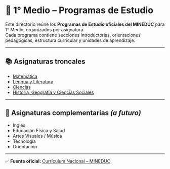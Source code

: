 # 📘 1° Medio – Programas de Estudio

Este directorio reúne los **Programas de Estudio oficiales del MINEDUC** para 1° Medio, organizados por asignatura.  
Cada programa contiene secciones introductorias, orientaciones pedagógicas, estructura curricular y unidades de aprendizaje.

---

## 📚 Asignaturas troncales

- [Matemática](matematica/README.md)  
- [Lengua y Literatura](lenguaje/README.md)  
- [Ciencias](ciencias/README.md)  
- [Historia, Geografía y Ciencias Sociales](historia/README.md)  

---

## 📌 Asignaturas complementarias *(a futuro)*

- Inglés  
- Educación Física y Salud  
- Artes Visuales / Música  
- Tecnología  
- Orientación  

---

✅ **Fuente oficial:** [Currículum Nacional – MINEDUC](https://www.curriculumnacional.cl)  
